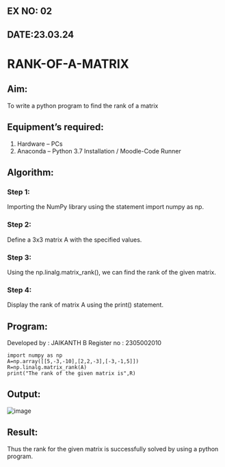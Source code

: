 ## EX NO: 02
## DATE:23.03.24

# RANK-OF-A-MATRIX
## Aim:
To write a python program to find the rank of a matrix
## Equipment’s required:
1. 	Hardware – PCs
2. 	Anaconda – Python 3.7 Installation / Moodle-Code Runner
## Algorithm:
### Step 1: 
Importing the NumPy library using the statement import numpy as np.
### Step 2: 

Define a 3x3 matrix A with the specified values.

### Step 3: 
Using the np.linalg.matrix_rank(), we can find the rank of the given matrix.
### Step 4: 
Display the rank of matrix A using the print() statement.

## Program:
Developed by : JAIKANTH B
Register no : 2305002010
```
import numpy as np
A=np.array([[5,-3,-10],[2,2,-3],[-3,-1,5]])
R=np.linalg.matrix_rank(A)
print("The rank of the given matrix is",R)
```
## Output:
![image](https://github.com/jaikanth25/RANK-OF-A-MATRIX/assets/155935294/5aeaca0b-3cb9-41bd-afbc-9018c41445cd)

## Result:
Thus the rank for the given matrix is successfully solved by  using a python program.


